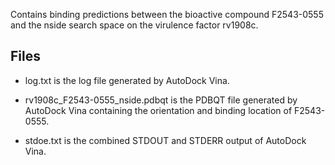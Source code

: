 Contains binding predictions between the bioactive compound F2543-0555 and the nside search space on the virulence factor rv1908c.

## Files

- log.txt is the log file generated by AutoDock Vina.

- rv1908c_F2543-0555_nside.pdbqt is the PDBQT file generated by AutoDock Vina containing the orientation and binding location of F2543-0555.

- stdoe.txt is the combined STDOUT and STDERR output of AutoDock Vina.

